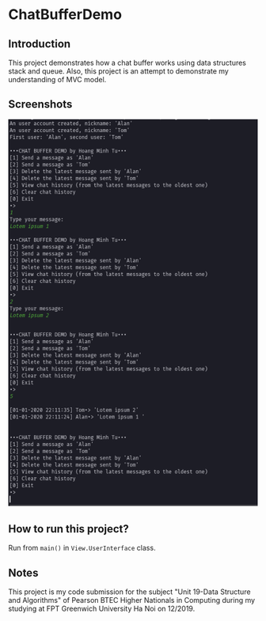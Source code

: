 # ChatBufferDemo

## Introduction
This project demonstrates how a chat buffer works using data structures stack and queue. Also, this project is an attempt to demonstrate my understanding of MVC model. 

## Screenshots
![Main Menu CLI](https://raw.githubusercontent.com/mnhthng-thms/ChatBufferDemo/master/Screeenshot%2001.png)

## How to run this project? 
Run from ```main()``` in ```View.UserInterface``` class.
## Notes
This project is my code submission for the subject "Unit 19-Data Structure and Algorithms" of Pearson BTEC Higher Nationals in
Computing during my studying at FPT Greenwich University Ha Noi on 12/2019. 
